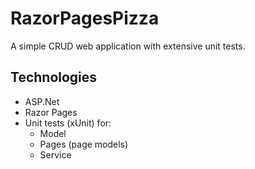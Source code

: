 # RazorPagesPizza

A simple CRUD web application with extensive unit tests.

## Technologies

- ASP.Net
- Razor Pages
- Unit tests (xUnit) for:
    - Model
    - Pages (page models)
    - Service
